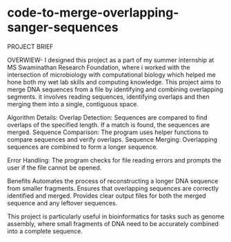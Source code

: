 # code-to-merge-overlapping-sanger-sequences
PROJECT BRIEF

OVERWIEW- I designed this project as a part of my summer internship at MS Swaminathan Research Foundation, where i worked with the intersection of microbiology with computational biology which helped me hone both my wet lab skills and computing knowledge. This project aims to merge DNA sequences from a file by identifying and combining overlapping segments. it involves reading sequences, identifying overlaps and then merging them into a single, contiguous space. 

Algorithm Details:
Overlap Detection: Sequences are compared to find overlaps of the specified length. If a match is found, the sequences are merged.
Sequence Comparison: The program uses helper functions to compare sequences and verify overlaps.
Sequence Merging: Overlapping sequences are combined to form a longer sequence.

Error Handling:
The program checks for file reading errors and prompts the user if the file cannot be opened.

Benefits
Automates the process of reconstructing a longer DNA sequence from smaller fragments.
Ensures that overlapping sequences are correctly identified and merged.
Provides clear output files for both the merged sequence and any leftover sequences.

This project is particularly useful in bioinformatics for tasks such as genome assembly, where small fragments of DNA need to be accurately combined into a complete sequence.

